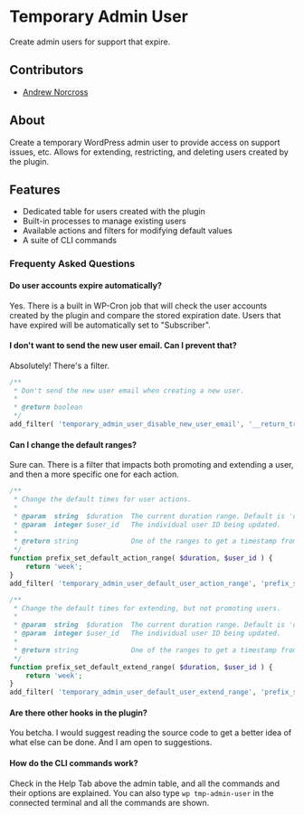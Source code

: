 Temporary Admin User
====================

Create admin users for support that expire.

## Contributors
* [Andrew Norcross](https://github.com/norcross)

## About

Create a temporary WordPress admin user to provide access on support issues, etc. Allows for extending, restricting, and deleting users created by the plugin.

## Features

* Dedicated table for users created with the plugin
* Built-in processes to manage existing users
* Available actions and filters for modifying default values
* A suite of CLI commands

### Frequenty Asked Questions

#### Do user accounts expire automatically?

Yes. There is a built in WP-Cron job that will check the user accounts created by the plugin and compare the stored expiration date. Users that have expired will be automatically set to "Subscriber".

#### I don't want to send the new user email. Can I prevent that?

Absolutely! There's a filter.

~~~php
/**
 * Don't send the new user email when creating a new user.
 *
 * @return boolean
 */
add_filter( 'temporary_admin_user_disable_new_user_email', '__return_true' );
~~~

#### Can I change the default ranges?

Sure can. There is a filter that impacts both promoting and extending a user, and then a more specific one for each action.

~~~php
/**
 * Change the default times for user actions.
 *
 * @param  string  $duration  The current duration range. Default is 'day'.
 * @param  integer $user_id   The individual user ID being updated.
 *
 * @return string             One of the ranges to get a timestamp from.
 */
function prefix_set_default_action_range( $duration, $user_id ) {
	return 'week';
}
add_filter( 'temporary_admin_user_default_user_action_range', 'prefix_set_default_action_range', 10, 2 );
~~~

~~~php
/**
 * Change the default times for extending, but not promoting users.
 *
 * @param  string  $duration  The current duration range. Default is 'day'.
 * @param  integer $user_id   The individual user ID being updated.
 *
 * @return string             One of the ranges to get a timestamp from.
 */
function prefix_set_default_extend_range( $duration, $user_id ) {
	return 'week';
}
add_filter( 'temporary_admin_user_default_user_extend_range', 'prefix_set_default_extend_range', 10, 2 );
~~~

#### Are there other hooks in the plugin?

You betcha. I would suggest reading the source code to get a better idea of what else can be done. And I am open to suggestions.

#### How do the CLI commands work?

Check in the Help Tab above the admin table, and all the commands and their options are explained. You can also type `wp tmp-admin-user` in the connected terminal and all the commands are shown.
